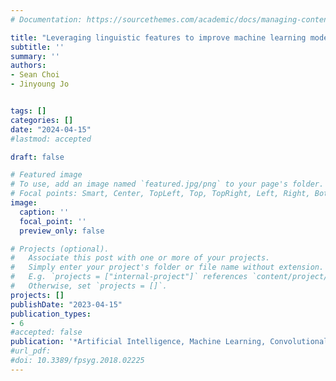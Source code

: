 ```yaml
---
# Documentation: https://sourcethemes.com/academic/docs/managing-content/

title: "Leveraging linguistic features to improve machine learning models for detecting ChatGPT usage on exams"
subtitle: ''
summary: ''
authors:
- Sean Choi
- Jinyoung Jo


tags: []
categories: []
date: "2024-04-15"
#lastmod: accepted

draft: false

# Featured image
# To use, add an image named `featured.jpg/png` to your page's folder.
# Focal points: Smart, Center, TopLeft, Top, TopRight, Left, Right, BottomLeft, Bottom, BottomRight.
image:
  caption: ''
  focal_point: ''
  preview_only: false

# Projects (optional).
#   Associate this post with one or more of your projects.
#   Simply enter your project's folder or file name without extension.
#   E.g. `projects = ["internal-project"]` references `content/project/deep-learning/index.md`.
#   Otherwise, set `projects = []`.
projects: []
publishDate: "2023-04-15"
publication_types:
- 6
#accepted: false
publication: '*Artificial Intelligence, Machine Learning, Convolutional Neural Networks and Large Language Models*'
#url_pdf: 
#doi: 10.3389/fpsyg.2018.02225
---
```


